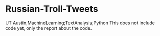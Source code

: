 # Russian-Troll-Tweets
UT Austin;MachineLearning;TextAnalysis;Python
This does not include code yet, only the report about the code. 
